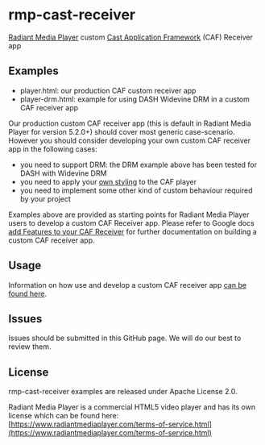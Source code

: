 # rmp-cast-receiver

[Radiant Media Player](https://www.radiantmediaplayer.com) custom [Cast Application Framework](https://developers.google.com/cast/docs/caf_receiver_overview) (CAF) Receiver app

## Examples
- player.html: our production CAF custom receiver app
- player-drm.html: example for using DASH Widevine DRM in a custom CAF receiver app

Our production custom CAF receiver app (this is default in Radiant Media Player for version 5.2.0+) should cover most generic case-scenario. 
However you should consider developing your own custom CAF receiver app in the following cases:
- you need to support DRM: the DRM example above has been tested for DASH with Widevine DRM
- you need to apply your [own styling](https://developers.google.com/cast/docs/caf_receiver_features#styling-the-player) to the CAF player
- you need to implement some other kind of custom behaviour required by your project

Examples above are provided as starting points for Radiant Media Player users to develop a custom CAF Receiver app.
Please refer to Google docs [add Features to your CAF Receiver](https://developers.google.com/cast/docs/caf_receiver_features) for further documentation on building a custom CAF receiver app.

## Usage
Information on how use and develop a custom CAF receiver app [can be found here](https://github.com/googlecast/BasicReceiverCAF).

## Issues
Issues should be submitted in this GitHub page. We will do our best to review them.

## License
rmp-cast-receiver examples are released under Apache License 2.0.

Radiant Media Player is a commercial HTML5 video player and has its own license which can be found here: [https://www.radiantmediaplayer.com/terms-of-service.html](https://www.radiantmediaplayer.com/terms-of-service.html)
